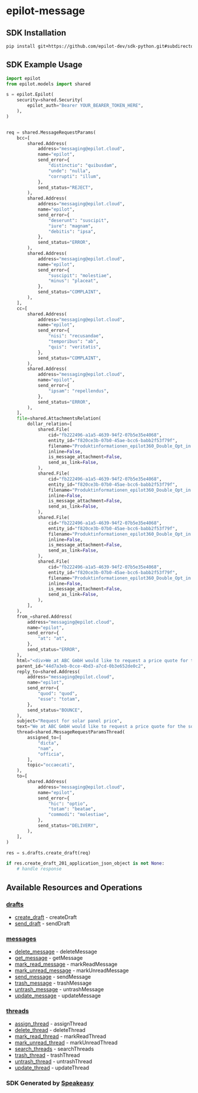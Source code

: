 # epilot-message

<!-- Start SDK Installation -->
## SDK Installation

```bash
pip install git+https://github.com/epilot-dev/sdk-python.git#subdirectory=message
```
<!-- End SDK Installation -->

## SDK Example Usage
<!-- Start SDK Example Usage -->
```python
import epilot
from epilot.models import shared

s = epilot.Epilot(
    security=shared.Security(
        epilot_auth="Bearer YOUR_BEARER_TOKEN_HERE",
    ),
)


req = shared.MessageRequestParams(
    bcc=[
        shared.Address(
            address="messaging@epilot.cloud",
            name="epilot",
            send_error={
                "distinctio": "quibusdam",
                "unde": "nulla",
                "corrupti": "illum",
            },
            send_status="REJECT",
        ),
        shared.Address(
            address="messaging@epilot.cloud",
            name="epilot",
            send_error={
                "deserunt": "suscipit",
                "iure": "magnam",
                "debitis": "ipsa",
            },
            send_status="ERROR",
        ),
        shared.Address(
            address="messaging@epilot.cloud",
            name="epilot",
            send_error={
                "suscipit": "molestiae",
                "minus": "placeat",
            },
            send_status="COMPLAINT",
        ),
    ],
    cc=[
        shared.Address(
            address="messaging@epilot.cloud",
            name="epilot",
            send_error={
                "nisi": "recusandae",
                "temporibus": "ab",
                "quis": "veritatis",
            },
            send_status="COMPLAINT",
        ),
        shared.Address(
            address="messaging@epilot.cloud",
            name="epilot",
            send_error={
                "ipsam": "repellendus",
            },
            send_status="ERROR",
        ),
    ],
    file=shared.AttachmentsRelation(
        dollar_relation=[
            shared.File(
                cid="fb222496-a1a5-4639-94f2-07b5e35e4068",
                entity_id="f820ce3b-07b0-45ae-bcc6-babb2f53f79f",
                filename="Produktinformationen_epilot360_Double_Opt_in.pdf",
                inline=False,
                is_message_attachment=False,
                send_as_link=False,
            ),
            shared.File(
                cid="fb222496-a1a5-4639-94f2-07b5e35e4068",
                entity_id="f820ce3b-07b0-45ae-bcc6-babb2f53f79f",
                filename="Produktinformationen_epilot360_Double_Opt_in.pdf",
                inline=False,
                is_message_attachment=False,
                send_as_link=False,
            ),
            shared.File(
                cid="fb222496-a1a5-4639-94f2-07b5e35e4068",
                entity_id="f820ce3b-07b0-45ae-bcc6-babb2f53f79f",
                filename="Produktinformationen_epilot360_Double_Opt_in.pdf",
                inline=False,
                is_message_attachment=False,
                send_as_link=False,
            ),
            shared.File(
                cid="fb222496-a1a5-4639-94f2-07b5e35e4068",
                entity_id="f820ce3b-07b0-45ae-bcc6-babb2f53f79f",
                filename="Produktinformationen_epilot360_Double_Opt_in.pdf",
                inline=False,
                is_message_attachment=False,
                send_as_link=False,
            ),
        ],
    ),
    from_=shared.Address(
        address="messaging@epilot.cloud",
        name="epilot",
        send_error={
            "at": "at",
        },
        send_status="ERROR",
    ),
    html="<div>We at ABC GmbH would like to request a price quote for the solar panel.</div>",
    parent_id="44d7a3eb-0cce-4bd3-a7cd-0b3e652de0c2",
    reply_to=shared.Address(
        address="messaging@epilot.cloud",
        name="epilot",
        send_error={
            "quod": "quod",
            "esse": "totam",
        },
        send_status="BOUNCE",
    ),
    subject="Request for solar panel price",
    text="We at ABC GmbH would like to request a price quote for the solar panel.",
    thread=shared.MessageRequestParamsThread(
        assigned_to=[
            "dicta",
            "nam",
            "officia",
        ],
        topic="occaecati",
    ),
    to=[
        shared.Address(
            address="messaging@epilot.cloud",
            name="epilot",
            send_error={
                "hic": "optio",
                "totam": "beatae",
                "commodi": "molestiae",
            },
            send_status="DELIVERY",
        ),
    ],
)

res = s.drafts.create_draft(req)

if res.create_draft_201_application_json_object is not None:
    # handle response
```
<!-- End SDK Example Usage -->

<!-- Start SDK Available Operations -->
## Available Resources and Operations


### [drafts](docs/drafts/README.md)

* [create_draft](docs/drafts/README.md#create_draft) - createDraft
* [send_draft](docs/drafts/README.md#send_draft) - sendDraft

### [messages](docs/messages/README.md)

* [delete_message](docs/messages/README.md#delete_message) - deleteMessage
* [get_message](docs/messages/README.md#get_message) - getMessage
* [mark_read_message](docs/messages/README.md#mark_read_message) - markReadMessage
* [mark_unread_message](docs/messages/README.md#mark_unread_message) - markUnreadMessage
* [send_message](docs/messages/README.md#send_message) - sendMessage
* [trash_message](docs/messages/README.md#trash_message) - trashMessage
* [untrash_message](docs/messages/README.md#untrash_message) - untrashMessage
* [update_message](docs/messages/README.md#update_message) - updateMessage

### [threads](docs/threads/README.md)

* [assign_thread](docs/threads/README.md#assign_thread) - assignThread
* [delete_thread](docs/threads/README.md#delete_thread) - deleteThread
* [mark_read_thread](docs/threads/README.md#mark_read_thread) - markReadThread
* [mark_unread_thread](docs/threads/README.md#mark_unread_thread) - markUnreadThread
* [search_threads](docs/threads/README.md#search_threads) - searchThreads
* [trash_thread](docs/threads/README.md#trash_thread) - trashThread
* [untrash_thread](docs/threads/README.md#untrash_thread) - untrashThread
* [update_thread](docs/threads/README.md#update_thread) - updateThread
<!-- End SDK Available Operations -->

### SDK Generated by [Speakeasy](https://docs.speakeasyapi.dev/docs/using-speakeasy/client-sdks)
